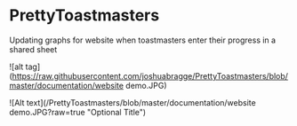 # PrettyToastmasters
Updating graphs for website when toastmasters enter their progress in a shared sheet

![alt tag](https://raw.githubusercontent.com/joshuabragge/PrettyToastmasters/blob/master/documentation/website demo.JPG)

![Alt text](/PrettyToastmasters/blob/master/documentation/website demo.JPG?raw=true "Optional Title")
